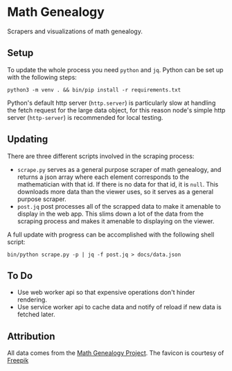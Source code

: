 Math Genealogy
==============

Scrapers and visualizations of math genealogy.


Setup
-----

To update the whole process you need `python` and `jq`.
Python can be set up with the following steps:

```
python3 -m venv . && bin/pip install -r requirements.txt
```

Python's default http server (`http.server`) is particularly slow at handling the fetch request for the large data object, for this reason node's simple http server (`http-server`) is recommended for local testing.


Updating
--------

There are three different scripts involved in the scraping process:

- `scrape.py` serves as a general purpose scraper of math genealogy, and returns a json array where each element corresponds to the mathematician with that id.
  If there is no data for that id, it is `null`.
  This downloads more data than the viewer uses, so it serves as a general purpose scraper.
- `post.jq` post processes all of the scrapped data to make it amenable to display in the web app.
  This slims down a lot of the data from the scraping process and makes it amenable to displaying on the viewer.

A full update with progress can be accomplished with the following shell script:

```
bin/python scrape.py -p | jq -f post.jq > docs/data.json
```

To Do
-----

- Use web worker api so that expensive operations don't hinder rendering.
- Use service worker api to cache data and notify of reload if new data is fetched later.


Attribution
-----------

All data comes from the [Math Genealogy Project](https://www.genealogy.math.ndsu.nodak.edu/index.php).
The favicon is courtesy of [Freepik](https://www.freepik.com/free-photos-vectors/logo)
